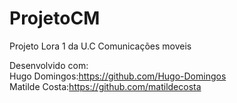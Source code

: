 # ProjetoCM
Projeto Lora 1 da U.C Comunicações moveis  

Desenvolvido com:  
Hugo Domingos:https://github.com/Hugo-Domingos  
Matilde Costa:https://github.com/matildecosta  
